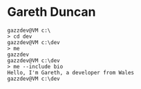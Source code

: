 # Gareth Duncan

```console
gazzdev@VM c:\
> cd dev
gazzdev@VM c:\dev
> me
gazzdev
gazzdev@VM c:\dev
> me --include bio
Hello, I'm Gareth, a developer from Wales
gazzdev@VM c:\dev
```
